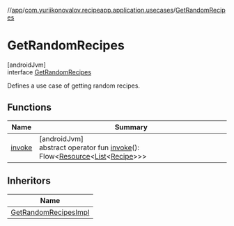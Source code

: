 //[app](../../../index.md)/[com.yuriikonovalov.recipeapp.application.usecases](../index.md)/[GetRandomRecipes](index.md)

# GetRandomRecipes

[androidJvm]\
interface [GetRandomRecipes](index.md)

Defines a use case of getting random recipes.

## Functions

| Name | Summary |
|---|---|
| [invoke](invoke.md) | [androidJvm]<br>abstract operator fun [invoke](invoke.md)(): Flow&lt;[Resource](../../com.yuriikonovalov.recipeapp.resource/-resource/index.md)&lt;[List](https://kotlinlang.org/api/latest/jvm/stdlib/kotlin.collections/-list/index.html)&lt;[Recipe](../../com.yuriikonovalov.recipeapp.application.entities/-recipe/index.md)&gt;&gt;&gt; |

## Inheritors

| Name |
|---|
| [GetRandomRecipesImpl](../-get-random-recipes-impl/index.md) |
